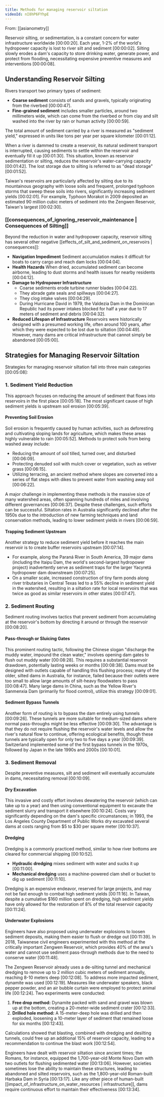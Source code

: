 ```yaml
---
title: Methods for managing reservoir siltation
videoId: nI8hP6FYhpE
---
```


From: [[asianometry]] <br/> 

Reservoir silting, or sedimentation, is a constant concern for water infrastructure worldwide <a class="yt-timestamp" data-t="00:00:20">[00:00:20]</a>. Each year, 1-2% of the world's hydropower capacity is lost to river silt and sediment <a class="yt-timestamp" data-t="00:00:02">[00:00:02]</a>. Silting slowly erodes a dam's capacity to store drinking water, generate power, and protect from flooding, necessitating expensive preventive measures and interventions <a class="yt-timestamp" data-t="00:00:08">[00:00:08]</a>.

## Understanding Reservoir Silting

Rivers transport two primary types of sediment:
*   **Coarse sediment** consists of sands and gravels, typically originating from the riverbed <a class="yt-timestamp" data-t="00:00:47">[00:00:47]</a>.
*   **Fine-grained sediment** includes smaller particles, around two millimeters wide, which can come from the riverbed or from clay and silt washed into the river by rain or human activity <a class="yt-timestamp" data-t="00:00:59">[00:00:59]</a>.

The total amount of sediment carried by a river is measured as "sediment yield," expressed in units like tons per year per square kilometer <a class="yt-timestamp" data-t="00:01:12">[00:01:12]</a>.

When a river is dammed to create a reservoir, its natural sediment transport is interrupted, causing sediments to settle within the reservoir and eventually fill it up <a class="yt-timestamp" data-t="00:01:30">[00:01:30]</a>. This situation, known as reservoir sedimentation or silting, reduces the reservoir's water-carrying capacity <a class="yt-timestamp" data-t="00:01:42">[00:01:42]</a>. The lost storage due to silting is referred to as "dead storage" <a class="yt-timestamp" data-t="00:01:52">[00:01:52]</a>.

Taiwan's reservoirs are particularly affected by silting due to its mountainous geography with loose soils and frequent, prolonged typhoon storms that sweep these soils into rivers, significantly increasing sediment yields <a class="yt-timestamp" data-t="00:02:01">[00:02:01]</a>. For example, Typhoon Morakot in 2009 deposited an estimated 90 million cubic meters of sediment into the Zengwen Reservoir, Taiwan's largest <a class="yt-timestamp" data-t="00:02:30">[00:02:30]</a>.

### [[consequences_of_ignoring_reservoir_maintenance | Consequences of Silting]]

Beyond the reduction in water and hydropower capacity, reservoir silting has several other negative [[effects_of_silt_and_sediment_on_reservoirs | consequences]]:
*   **Navigation Impediment** Sediment accumulation makes it difficult for boats to carry cargo and reach dam locks <a class="yt-timestamp" data-t="00:04:04">[00:04:04]</a>.
*   **Health Hazards** When dried, accumulated sediment can become airborne, leading to dust storms and health issues for nearby residents <a class="yt-timestamp" data-t="00:04:12">[00:04:12]</a>.
*   **Damage to Hydropower Infrastructure**
    *   Coarse sediments erode turbine runner blades <a class="yt-timestamp" data-t="00:04:22">[00:04:22]</a>.
    *   They abrade gate seals and spillways <a class="yt-timestamp" data-t="00:04:27">[00:04:27]</a>.
    *   They clog intake valves <a class="yt-timestamp" data-t="00:04:29">[00:04:29]</a>.
    *   During Hurricane David in 1979, the Valdezia Dam in the Dominican Republic had its power intakes blocked for half a year due to 17 meters of sediment and debris <a class="yt-timestamp" data-t="00:04:32">[00:04:32]</a>.
*   **Reduced Lifespan of Infrastructure** Reservoirs were historically designed with a presumed working life, often around 100 years, after which they were expected to be lost due to siltation <a class="yt-timestamp" data-t="00:04:49">[00:04:49]</a>. However, many dams are critical infrastructure that cannot simply be abandoned <a class="yt-timestamp" data-t="00:05:00">[00:05:00]</a>.

## Strategies for Managing Reservoir Siltation

Strategies for managing reservoir siltation fall into three main categories <a class="yt-timestamp" data-t="00:05:08">[00:05:08]</a>:

### 1. Sediment Yield Reduction

This approach focuses on reducing the amount of sediment that flows into reservoirs in the first place <a class="yt-timestamp" data-t="00:05:18">[00:05:18]</a>. The most significant cause of high sediment yields is upstream soil erosion <a class="yt-timestamp" data-t="00:05:39">[00:05:39]</a>.

#### Preventing Soil Erosion
Soil erosion is frequently caused by human activities, such as deforesting and cultivating sloping lands for agriculture, which makes these areas highly vulnerable to rain <a class="yt-timestamp" data-t="00:05:52">[00:05:52]</a>. Methods to protect soils from being washed away include:
*   Reducing the amount of soil tilled, turned over, and disturbed <a class="yt-timestamp" data-t="00:06:09">[00:06:09]</a>.
*   Protecting denuded soil with mulch cover or vegetation, such as vetiver grass <a class="yt-timestamp" data-t="00:06:15">[00:06:15]</a>.
*   Utilizing terracing, an ancient method where slopes are converted into a series of flat steps with dikes to prevent water from washing away soil <a class="yt-timestamp" data-t="00:06:22">[00:06:22]</a>.

A major challenge in implementing these methods is the massive size of many watershed areas, often spanning hundreds of miles and involving different governances <a class="yt-timestamp" data-t="00:06:37">[00:06:37]</a>. Despite these challenges, such efforts can be successful. Siltation rates in Australia significantly declined after the 1950s due to the introduction of new farming techniques and land conservation methods, leading to lower sediment yields in rivers <a class="yt-timestamp" data-t="00:06:59">[00:06:59]</a>.

#### Trapping Sediment Upstream
Another strategy to reduce sediment yield before it reaches the main reservoir is to create buffer reservoirs upstream <a class="yt-timestamp" data-t="00:07:14">[00:07:14]</a>.
*   For example, along the Paraná River in South America, 39 major dams (including the Itaipu Dam, the world's second-largest hydropower project) inadvertently serve as sediment traps for the larger Yacyretá hydropower dam downstream <a class="yt-timestamp" data-t="00:07:25">[00:07:25]</a>.
*   On a smaller scale, increased construction of tiny farm ponds along river tributaries in Central Texas led to a 55% decline in sediment yield in the watershed, resulting in a siltation rate for local reservoirs that was twice as good as similar reservoirs in other states <a class="yt-timestamp" data-t="00:07:47">[00:07:47]</a>.

### 2. Sediment Routing

Sediment routing involves tactics that prevent sediment from accumulating at the reservoir's bottom by directing it around or through the reservoir <a class="yt-timestamp" data-t="00:08:20">[00:08:20]</a>.

#### Pass-through or Sluicing Gates
This prominent routing tactic, following the Chinese slogan "discharge the muddy water, impound the clean water," involves opening dam gates to flush out muddy water <a class="yt-timestamp" data-t="00:08:28">[00:08:28]</a>. This requires a substantial reservoir drawdown, potentially lasting weeks or months <a class="yt-timestamp" data-t="00:08:38">[00:08:38]</a>. Dams must be designed with outlets capable of handling this flushing process; many of the older, silted dams in Australia, for instance, failed because their outlets were too small to allow large amounts of silt-heavy floodwaters to pass <a class="yt-timestamp" data-t="00:08:47">[00:08:47]</a>. Many large dams in China, such as the Yellow River's Sanmenxia Dam (primarily for flood control), utilize this strategy <a class="yt-timestamp" data-t="00:09:01">[00:09:01]</a>.

#### Sediment Bypass Tunnels
Another form of routing is to bypass the dam entirely using tunnels <a class="yt-timestamp" data-t="00:09:26">[00:09:26]</a>. These tunnels are more suitable for medium-sized dams where normal pass-throughs might be less effective <a class="yt-timestamp" data-t="00:09:30">[00:09:30]</a>. The advantage is that they do not require flushing the reservoir's water levels and allow the river's natural flow to continue, offering ecological benefits, though these tunnels are typically open for only two to five days a year <a class="yt-timestamp" data-t="00:09:39">[00:09:39]</a>. Switzerland implemented some of the first bypass tunnels in the 1970s, followed by Japan in the late 1990s and 2000s <a class="yt-timestamp" data-t="00:09:59">[00:10:01]</a>.

### 3. Sediment Removal

Despite preventive measures, silt and sediment will eventually accumulate in dams, necessitating removal <a class="yt-timestamp" data-t="00:10:09">[00:10:09]</a>.

#### Dry Excavation
This invasive and costly effort involves dewatering the reservoir (which can take up to a year) and then using conventional equipment to excavate the sediment slurry and transport it elsewhere <a class="yt-timestamp" data-t="00:10:24">[00:10:24]</a>. Costs vary significantly depending on the dam's specific circumstances; in 1993, the Los Angeles County Department of Public Works dry excavated several dams at costs ranging from $5 to $30 per square meter <a class="yt-timestamp" data-t="00:10:37">[00:10:37]</a>.

#### Dredging
Dredging is a commonly practiced method, similar to how river bottoms are cleared for commercial shipping <a class="yt-timestamp" data-t="00:10:52">[00:10:52]</a>.
*   **Hydraulic dredging** mixes sediment with water and sucks it up <a class="yt-timestamp" data-t="00:11:00">[00:11:00]</a>.
*   **Mechanical dredging** uses a machine-powered clam shell or bucket to dig up sediment <a class="yt-timestamp" data-t="00:11:10">[00:11:10]</a>.

Dredging is an expensive endeavor, reserved for large projects, and may not be fast enough to combat high sediment yields <a class="yt-timestamp" data-t="00:11:16">[00:11:16]</a>. In Taiwan, despite a cumulative $160 million spent on dredging, high sediment yields have only allowed for the restoration of 8% of the total reservoir capacity <a class="yt-timestamp" data-t="00:11:24">[00:11:24]</a>.

#### Underwater Explosions
Engineers have also proposed using underwater explosions to loosen sediment deposits, making them easier to flush or dredge out <a class="yt-timestamp" data-t="00:11:39">[00:11:39]</a>. In 2018, Taiwanese civil engineers experimented with this method at the critically important Zengwen Reservoir, which provides 40% of the area's water and cannot use sediment pass-through methods due to the need to conserve water <a class="yt-timestamp" data-t="00:11:48">[00:11:48]</a>.

The Zengwen Reservoir already uses a de-silting tunnel and mechanical dredging to remove up to 2 million cubic meters of sediment annually, reaching 8-10 meters deep <a class="yt-timestamp" data-t="00:12:08">[00:12:08]</a>. To address more impacted sediment, dynamite was used <a class="yt-timestamp" data-t="00:12:19">[00:12:19]</a>. Measures like underwater speakers, black pepper powder, and an air bubble curtain were employed to protect animal life <a class="yt-timestamp" data-t="00:12:24">[00:12:24]</a>. Two experiments were conducted:
1.  **Free drop method:** Dynamite packed with sand and gravel was blown up at the bottom, creating a 20-meter-wide sediment crater <a class="yt-timestamp" data-t="00:12:33">[00:12:33]</a>.
2.  **Drilled hole method:** A 15-meter-deep hole was drilled and then exploded, loosening a 10-meter layer of sediment that remained loose for six months <a class="yt-timestamp" data-t="00:12:43">[00:12:43]</a>.

Calculations showed that blasting, combined with dredging and desilting tunnels, could free up an additional 15% of reservoir capacity, leading to a recommendation to continue the blast work <a class="yt-timestamp" data-t="00:12:54">[00:12:54]</a>.

Engineers have dealt with reservoir siltation since ancient times; the Romans, for instance, equipped the 1,700-year-old Monte Novo Dam with two outlets for flushing sedimented water <a class="yt-timestamp" data-t="00:13:06">[00:13:06]</a>. However, societies sometimes lose the ability to maintain these structures, leading to abandoned and silted reservoirs, such as the 1,800-year-old Roman-built Harbaka Dam in Syria <a class="yt-timestamp" data-t="00:13:17">[00:13:17]</a>. Like any other piece of human-built [[impact_of_infrastructure_on_water_resources | infrastructure]], dams require continuous effort to maintain their effectiveness <a class="yt-timestamp" data-t="00:13:34">[00:13:34]</a>.